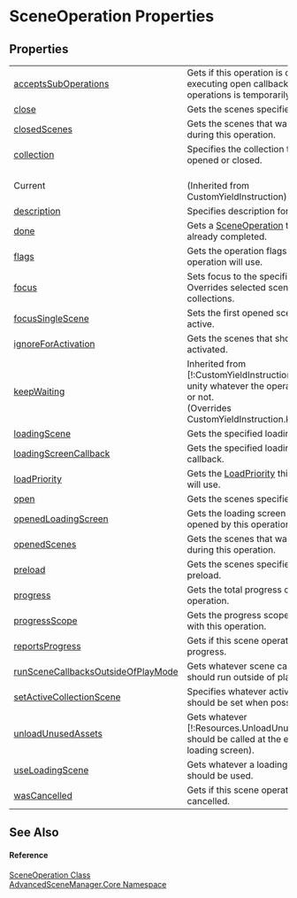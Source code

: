 # SceneOperation Properties




## Properties
<table>
<tr>
<td><a href="P_AdvancedSceneManager_Core_SceneOperation_acceptsSubOperations">acceptsSubOperations</a></td>
<td>Gets if this operation is currently executing open callbacks. If so, sub operations is temporarily accepted.</td></tr>
<tr>
<td><a href="P_AdvancedSceneManager_Core_SceneOperation_close">close</a></td>
<td>Gets the scenes specified to close.</td></tr>
<tr>
<td><a href="P_AdvancedSceneManager_Core_SceneOperation_closedScenes">closedScenes</a></td>
<td>Gets the scenes that was closed during this operation.</td></tr>
<tr>
<td><a href="P_AdvancedSceneManager_Core_SceneOperation_collection">collection</a></td>
<td>Specifies the collection that is being opened or closed.</td></tr>
<tr>
<td>Current</td>
<td><br />(Inherited from CustomYieldInstruction)</td></tr>
<tr>
<td><a href="P_AdvancedSceneManager_Core_SceneOperation_description">description</a></td>
<td>Specifies description for coroutine.</td></tr>
<tr>
<td><a href="P_AdvancedSceneManager_Core_SceneOperation_done">done</a></td>
<td>Gets a <a href="T_AdvancedSceneManager_Core_SceneOperation">SceneOperation</a> that has already completed.</td></tr>
<tr>
<td><a href="P_AdvancedSceneManager_Core_SceneOperation_flags">flags</a></td>
<td>Gets the operation flags this operation will use.</td></tr>
<tr>
<td><a href="P_AdvancedSceneManager_Core_SceneOperation_focus">focus</a></td>
<td>Sets focus to the specified scene. Overrides selected scene in collections.</td></tr>
<tr>
<td><a href="P_AdvancedSceneManager_Core_SceneOperation_focusSingleScene">focusSingleScene</a></td>
<td>Sets the first opened scene as active.</td></tr>
<tr>
<td><a href="P_AdvancedSceneManager_Core_SceneOperation_ignoreForActivation">ignoreForActivation</a></td>
<td>Gets the scenes that should not be activated.</td></tr>
<tr>
<td><a href="P_AdvancedSceneManager_Core_SceneOperation_keepWaiting">keepWaiting</a></td>
<td>Inherited from [!:CustomYieldInstruction]. Tells unity whatever the operation is done or not.<br />(Overrides CustomYieldInstruction.keepWaiting)</td></tr>
<tr>
<td><a href="P_AdvancedSceneManager_Core_SceneOperation_loadingScene">loadingScene</a></td>
<td>Gets the specified loading screen.</td></tr>
<tr>
<td><a href="P_AdvancedSceneManager_Core_SceneOperation_loadingScreenCallback">loadingScreenCallback</a></td>
<td>Gets the specified loading screen callback.</td></tr>
<tr>
<td><a href="P_AdvancedSceneManager_Core_SceneOperation_loadPriority">loadPriority</a></td>
<td>Gets the <a href="T_AdvancedSceneManager_Models_Enums_LoadPriority">LoadPriority</a> this operation will use.</td></tr>
<tr>
<td><a href="P_AdvancedSceneManager_Core_SceneOperation_open">open</a></td>
<td>Gets the scenes specified to open.</td></tr>
<tr>
<td><a href="P_AdvancedSceneManager_Core_SceneOperation_openedLoadingScreen">openedLoadingScreen</a></td>
<td>Gets the loading screen that was opened by this operation.</td></tr>
<tr>
<td><a href="P_AdvancedSceneManager_Core_SceneOperation_openedScenes">openedScenes</a></td>
<td>Gets the scenes that was opened during this operation.</td></tr>
<tr>
<td><a href="P_AdvancedSceneManager_Core_SceneOperation_preload">preload</a></td>
<td>Gets the scenes specified to preload.</td></tr>
<tr>
<td><a href="P_AdvancedSceneManager_Core_SceneOperation_progress">progress</a></td>
<td>Gets the total progress of this operation.</td></tr>
<tr>
<td><a href="P_AdvancedSceneManager_Core_SceneOperation_progressScope">progressScope</a></td>
<td>Gets the progress scope associated with this operation.</td></tr>
<tr>
<td><a href="P_AdvancedSceneManager_Core_SceneOperation_reportsProgress">reportsProgress</a></td>
<td>Gets if this scene operation reports progress.</td></tr>
<tr>
<td><a href="P_AdvancedSceneManager_Core_SceneOperation_runSceneCallbacksOutsideOfPlayMode">runSceneCallbacksOutsideOfPlayMode</a></td>
<td>Gets whatever scene callbacks should run outside of play mode.</td></tr>
<tr>
<td><a href="P_AdvancedSceneManager_Core_SceneOperation_setActiveCollectionScene">setActiveCollectionScene</a></td>
<td>Specifies whatever active scene should be set when possible.</td></tr>
<tr>
<td><a href="P_AdvancedSceneManager_Core_SceneOperation_unloadUnusedAssets">unloadUnusedAssets</a></td>
<td>Gets whatever [!:Resources.UnloadUnusedAssets] should be called at the end (before loading screen).</td></tr>
<tr>
<td><a href="P_AdvancedSceneManager_Core_SceneOperation_useLoadingScene">useLoadingScene</a></td>
<td>Gets whatever a loading screen should be used.</td></tr>
<tr>
<td><a href="P_AdvancedSceneManager_Core_SceneOperation_wasCancelled">wasCancelled</a></td>
<td>Gets if this scene operation is cancelled.</td></tr>
</table>

## See Also


#### Reference
<a href="T_AdvancedSceneManager_Core_SceneOperation">SceneOperation Class</a>  
<a href="N_AdvancedSceneManager_Core">AdvancedSceneManager.Core Namespace</a>  
